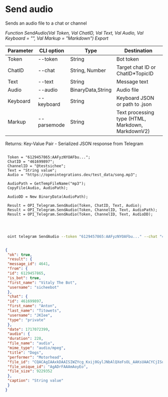 ﻿---
sidebar_position: 4
---

# Send audio
 Sends an audio file to a chat or channel


*Function SendAudio(Val Token, Val ChatID, Val Text, Val Audio, Val Keyboard = "", Val Markup = "Markdown") Export*

 | Parameter | CLI option | Type | Destination |
 |-|-|-|-|
 | Token | --token | String | Bot token |
 | ChatID | --chat | String, Number | Target chat ID or ChatID*TopicID |
 | Text | --text | String | Message text |
 | Audio | --audio | BinaryData,String | Audio file |
 | Keyboard | --keyboard | String | Keyboard JSON or path to .json |
 | Markup | --parsemode | String | Text processing type (HTML, Markdown, MarkdownV2) |

 
 Returns: Key-Value Pair - Serialized JSON response from Telegram

```bsl title="Code example"
	
 Token = "6129457865:AAFyzNYOAFbu...";
 ChatID = "461699897";
 ChannelID = "@testsichee";
 Text = "String value";
 Audio = "https://openintegrations.dev/test_data/song.mp3";
 
 AudioPath = GetTempFileName("mp3");
 CopyFile(Audio, AudioPath);
 
 AudioDD = New BinaryData(AudioPath);
 
 Result = OPI_Telegram.SendAudio(Token, ChatID, Text, Audio);
 Result = OPI_Telegram.SendAudio(Token, ChannelID, Text, AudioPath);
 Result = OPI_Telegram.SendAudio(Token, ChannelID, Text, AudioDD);

	
```

```sh title="CLI command example"
 
 oint telegram SendAudio --token "6129457865:AAFyzNYOAFbu..." --chat "461699897" --text "String value" --audio "https://openintegrations.dev/test_data/song.mp3" --keyboard %keyboard% --parsemode %parsemode%


```


```json title="Result"

{
 "ok": true,
 "result": {
 "message_id": 4641,
 "from": {
 "id": 6129457865,
 "is_bot": true,
 "first_name": "Vitaly The Bot",
 "username": "sicheebot"
 },
 "chat": {
 "id": 461699897,
 "first_name": "Anton",
 "last_name": "Titowets",
 "username": "JKIee",
 "type": "private"
 },
 "date": 1717072399,
 "audio": {
 "duration": 228,
 "file_name": "audio",
 "mime_type": "audio/mpeg",
 "title": "Dogs",
 "performer": "Motorhead",
 "file_id": "CQACAgIAAxkDAAISIWZYcg_Kxij0GylJNbAlQXeFsOL_AAKsUAACYCjISuJ28LqFPDf3NQQ",
 "file_unique_id": "AgADrFAAAmAoyEo",
 "file_size": 9229352
 },
 "caption": "String value"
 }
}

```
